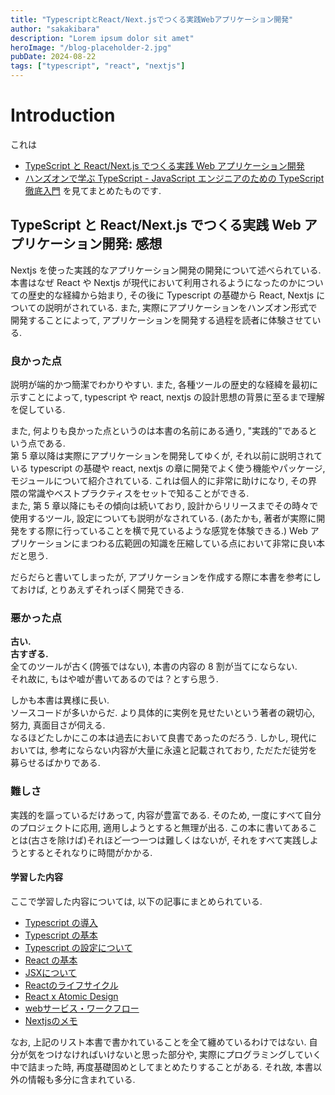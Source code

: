```yaml
---
title: "TypescriptとReact/Next.jsでつくる実践Webアプリケーション開発"
author: "sakakibara"
description: "Lorem ipsum dolor sit amet"
heroImage: "/blog-placeholder-2.jpg"
pubDate: 2024-08-22
tags: ["typescript", "react", "nextjs"]
---
```


# Introduction

これは

- [TypeScript と React/Next.js でつくる実践 Web アプリケーション開発](TypeScriptとReact/Next.jsでつくる実践Webアプリケーション開発)
- [ハンズオンで学ぶ TypeScript - JavaScript エンジニアのための TypeScript 徹底入門](https://www.udemy.com/course/ts-for-js-developers/)
  を見てまとめたものです.

## TypeScript と React/Next.js でつくる実践 Web アプリケーション開発: 感想

Nextjs を使った実践的なアプリケーション開発の開発について述べられている.
本書はなぜ React や Nextjs が現代において利用されるようになったのかについての歴史的な経緯から始まり, その後に Typescript の基礎から React, Nextjs についての説明がされている.
また, 実際にアプリケーションをハンズオン形式で開発することによって, アプリケーションを開発する過程を読者に体験させている.

### 良かった点

説明が端的かつ簡潔でわかりやすい. また, 各種ツールの歴史的な経緯を最初に示すことによって, typescript や react, nextjs の設計思想の背景に至るまで理解を促している.

また, 何よりも良かった点というのは本書の名前にある通り, "実践的"であるという点である.  
第 5 章以降は実際にアプリケーションを開発してゆくが, それ以前に説明されている typescript の基礎や react, nextjs の章に開発でよく使う機能やパッケージ, モジュールについて紹介されている. 
これは個人的に非常に助けになり, その界隈の常識やベストプラクティスをセットで知ることができる.  
また, 第 5 章以降にもその傾向は続いており, 設計からリリースまでその時々で使用するツール, 設定についても説明がなされている. (あたかも, 著者が実際に開発をする際に行っていることを横で見ているような感覚を体験できる.) Web アプリケーションにまつわる広範囲の知識を圧縮している点において非常に良い本だと思う.

だらだらと書いてしまったが, アプリケーションを作成する際に本書を参考にしておけば, とりあえずそれっぽく開発できる.

### 悪かった点

**古い.**  
**古すぎる.**  
全てのツールが古く(誇張ではない), 本書の内容の 8 割が当てにならない.  
それ故に, もはや嘘が書いてあるのでは？とすら思う.

しかも本書は異様に長い.  
ソースコードが多いからだ. より具体的に実例を見せたいという著者の親切心, 努力, 真面目さが伺える.  
なるほどたしかにこの本は過去において良書であったのだろう. しかし, 現代においては, 参考にならない内容が大量に永遠と記載されており, ただただ徒労を募らせるばかりである.  
<!--この本は役目を終えた.-->

<!--(とはいえ, この分野について初心者が空気感を掴むには良い本だと思う.)  -->
<!--自分なら他人にこの本を勧めることはないだろう.-->
### 難しさ
実践的を謳っているだけあって, 内容が豊富である.
そのため, 一度にすべて自分のプロジェクトに応用, 適用しようとすると無理が出る.
この本に書いてあることは(古さを除けば)それほど一つ一つは難しくはないが, それをすべて実践しようとするとそれなりに時間がかかる.

#### 学習した内容

ここで学習した内容については, 以下の記事にまとめられている.

- [Typescript の導入](../typescript_tsc)
- [Typescript の基本](../typescript)
- [Typescript の設定について](../typescript_config)
- [React の基本](../../react/react_basic)
- [JSXについて](../../jsx)
- [Reactのライフサイクル](../../react/react_lifecycle)
- [React x Atomic Design](../../react/react_atomic_design)
- [webサービス・ワークフロー](../../../../tools/workflow/frontend/web_service_workflow)
- [Nextjsのメモ](../../nextjs/nextjs_memo/)

<!--
- [NextJs の基本](../typescript_config)
  -->

なお, 上記のリスト本書で書かれていることを全て纏めているわけではない.
自分が気をつけなければいけないと思った部分や, 実際にプログラミングしていく中で詰まった時, 再度基礎固めとしてまとめたりすることがある.
それ故, 本書以外の情報も多分に含まれている.
